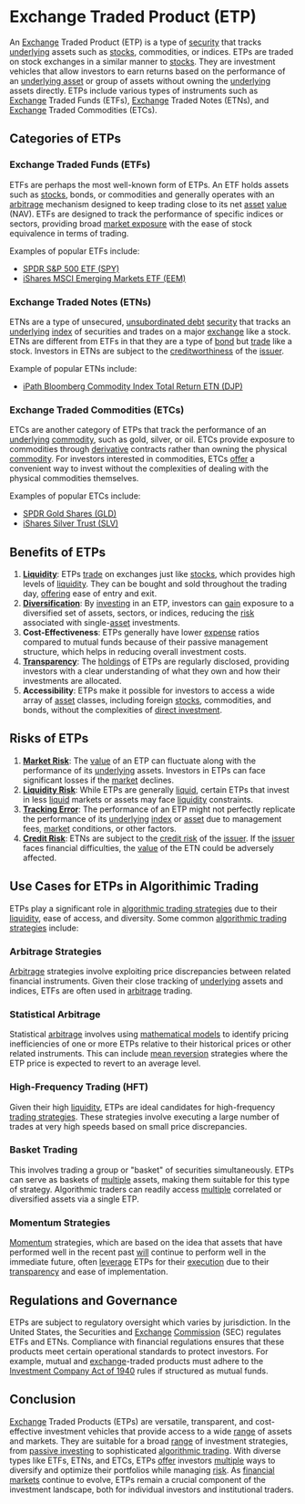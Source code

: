 # Exchange Traded Product (ETP)

An [Exchange](../e/exchange.md) Traded Product (ETP) is a type of [security](../s/security.md) that tracks [underlying](../u/underlying.md) assets such as [stocks](../s/stock.md), commodities, or indices. ETPs are traded on stock exchanges in a similar manner to [stocks](../s/stock.md). They are investment vehicles that allow investors to earn returns based on the performance of an [underlying asset](../u/underlying_asset.md) or group of assets without owning the [underlying](../u/underlying.md) assets directly. ETPs include various types of instruments such as [Exchange](../e/exchange.md) Traded Funds (ETFs), [Exchange](../e/exchange.md) Traded Notes (ETNs), and [Exchange](../e/exchange.md) Traded Commodities (ETCs).

## Categories of ETPs

### Exchange Traded Funds (ETFs)
ETFs are perhaps the most well-known form of ETPs. An ETF holds assets such as [stocks](../s/stock.md), bonds, or commodities and generally operates with an [arbitrage](../a/arbitrage.md) mechanism designed to keep trading close to its net [asset](../a/asset.md) [value](../v/value.md) (NAV). ETFs are designed to track the performance of specific indices or sectors, providing broad [market exposure](../m/market_exposure.md) with the ease of stock equivalence in terms of trading.

Examples of popular ETFs include:
- [SPDR S&P 500 ETF (SPY)](https://www.ssga.com/us/en/individual/etfs/funds/spdr-sp-500-etf-trust-spy)
- [iShares MSCI Emerging Markets ETF (EEM)](https://www.ishares.com/us/products/239637/)

### Exchange Traded Notes (ETNs)
ETNs are a type of unsecured, [unsubordinated debt](../u/unsubordinated_debt.md) [security](../s/security.md) that tracks an [underlying](../u/underlying.md) [index](../i/index.md) of securities and trades on a major [exchange](../e/exchange.md) like a stock. ETNs are different from ETFs in that they are a type of [bond](../b/bond.md) but [trade](../t/trade.md) like a stock. Investors in ETNs are subject to the [creditworthiness](../c/creditworthiness.md) of the [issuer](../i/issuer.md).

Example of popular ETNs include:
- [iPath Bloomberg Commodity Index Total Return ETN (DJP)](https://www.barclays.investmentbank.com/products-and-services/investment-solutions/ipath-etns/overview.html)

### Exchange Traded Commodities (ETCs)
ETCs are another category of ETPs that track the performance of an [underlying](../u/underlying.md) [commodity](../c/commodity.md), such as gold, silver, or oil. ETCs provide exposure to commodities through [derivative](../d/derivative.md) contracts rather than owning the physical [commodity](../c/commodity.md). For investors interested in commodities, ETCs [offer](../o/offer.md) a convenient way to invest without the complexities of dealing with the physical commodities themselves.

Examples of popular ETCs include:
- [SPDR Gold Shares (GLD)](https://www.spdrgoldshares.com/usa/)
- [iShares Silver Trust (SLV)](https://www.ishares.com/us/products/239855/)

## Benefits of ETPs

1. **[Liquidity](../l/liquidity.md)**: ETPs [trade](../t/trade.md) on exchanges just like [stocks](../s/stock.md), which provides high levels of [liquidity](../l/liquidity.md). They can be bought and sold throughout the trading day, [offering](../o/offering.md) ease of entry and exit.
2. **[Diversification](../d/diversification.md)**: By [investing](../i/investing.md) in an ETP, investors can [gain](../g/gain.md) exposure to a diversified set of assets, sectors, or indices, reducing the [risk](../r/risk.md) associated with single-[asset](../a/asset.md) investments.
3. **Cost-Effectiveness**: ETPs generally have lower [expense](../e/expense.md) ratios compared to mutual funds because of their passive management structure, which helps in reducing overall investment costs.
4. **[Transparency](../t/transparency.md)**: The [holdings](../h/holdings.md) of ETPs are regularly disclosed, providing investors with a clear understanding of what they own and how their investments are allocated.
5. **Accessibility**: ETPs make it possible for investors to access a wide array of [asset](../a/asset.md) classes, including foreign [stocks](../s/stock.md), commodities, and bonds, without the complexities of [direct investment](../d/direct_investment.md).

## Risks of ETPs

1. **[Market Risk](../m/market_risk.md)**: The [value](../v/value.md) of an ETP can fluctuate along with the performance of its [underlying](../u/underlying.md) assets. Investors in ETPs can face significant losses if the [market](../m/market.md) declines.
2. **[Liquidity Risk](../l/liquidity_risk.md)**: While ETPs are generally [liquid](../l/liquid.md), certain ETPs that invest in less [liquid](../l/liquid.md) markets or assets may face [liquidity](../l/liquidity.md) constraints.
3. **[Tracking Error](../t/tracking_error.md)**: The performance of an ETP might not perfectly replicate the performance of its [underlying](../u/underlying.md) [index](../i/index.md) or [asset](../a/asset.md) due to management fees, [market](../m/market.md) conditions, or other factors.
4. **[Credit Risk](../c/credit_risk.md)**: ETNs are subject to the [credit risk](../c/credit_risk.md) of the [issuer](../i/issuer.md). If the [issuer](../i/issuer.md) faces financial difficulties, the [value](../v/value.md) of the ETN could be adversely affected.

## Use Cases for ETPs in Algorithimic Trading

ETPs play a significant role in [algorithmic trading strategies](../a/algorithmic_trading_strategies.md) due to their [liquidity](../l/liquidity.md), ease of access, and diversity. Some common [algorithmic trading strategies](../a/algorithmic_trading_strategies.md) include:

### Arbitrage Strategies
[Arbitrage](../a/arbitrage.md) strategies involve exploiting price discrepancies between related financial instruments. Given their close tracking of [underlying](../u/underlying.md) assets and indices, ETFs are often used in [arbitrage](../a/arbitrage.md) trading.

### Statistical Arbitrage
Statistical [arbitrage](../a/arbitrage.md) involves using [mathematical models](../m/mathematical_models_in_trading.md) to identify pricing inefficiencies of one or more ETPs relative to their historical prices or other related instruments. This can include [mean reversion](../m/mean_reversion.md) strategies where the ETP price is expected to revert to an average level.

### High-Frequency Trading (HFT)
Given their high [liquidity](../l/liquidity.md), ETPs are ideal candidates for high-frequency [trading strategies](../t/trading_strategies.md). These strategies involve executing a large number of trades at very high speeds based on small price discrepancies.

### Basket Trading
This involves trading a group or "basket" of securities simultaneously. ETPs can serve as baskets of [multiple](../m/multiple.md) assets, making them suitable for this type of strategy. Algorithmic traders can readily access [multiple](../m/multiple.md) correlated or diversified assets via a single ETP.

### Momentum Strategies
[Momentum](../m/momentum.md) strategies, which are based on the idea that assets that have performed well in the recent past [will](../w/will.md) continue to perform well in the immediate future, often [leverage](../l/leverage.md) ETPs for their [execution](../e/execution.md) due to their [transparency](../t/transparency.md) and ease of implementation.

## Regulations and Governance

ETPs are subject to regulatory oversight which varies by jurisdiction. In the United States, the Securities and [Exchange](../e/exchange.md) [Commission](../c/commission.md) (SEC) regulates ETFs and ETNs. Compliance with financial regulations ensures that these products meet certain operational standards to protect investors. For example, mutual and [exchange](../e/exchange.md)-traded products must adhere to the [Investment Company Act of 1940](../i/investment_company_act_of_1940.md) rules if structured as mutual funds.

## Conclusion

[Exchange](../e/exchange.md) Traded Products (ETPs) are versatile, transparent, and cost-effective investment vehicles that provide access to a wide [range](../r/range.md) of assets and markets. They are suitable for a broad [range](../r/range.md) of investment strategies, from [passive investing](../p/passive_investing.md) to sophisticated [algorithmic trading](../a/accountability.md). With diverse types like ETFs, ETNs, and ETCs, ETPs [offer](../o/offer.md) investors [multiple](../m/multiple.md) ways to diversify and optimize their portfolios while managing [risk](../r/risk.md). As [financial markets](../f/financial_market.md) continue to evolve, ETPs remain a crucial component of the investment landscape, both for individual investors and institutional traders.